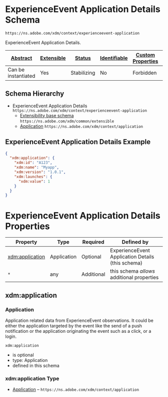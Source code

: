
# ExperienceEvent Application Details Schema

```
https://ns.adobe.com/xdm/context/experienceevent-application
```

ExperienceEvent Application Details.

| [Abstract](../../abstract.md) | [Extensible](../../extensions.md) | [Status](../../status.md) | [Identifiable](../../id.md) | [Custom Properties](../../extensions.md) | [Additional Properties](../../extensions.md) | Defined In |
|-------------------------------|-----------------------------------|---------------------------|-----------------------------|------------------------------------------|----------------------------------------------|------------|
| Can be instantiated | Yes | Stabilizing | No | Forbidden | Permitted | [context/experienceevent-application.schema.json](context/experienceevent-application.schema.json) |
## Schema Hierarchy

* ExperienceEvent Application Details `https://ns.adobe.com/xdm/context/experienceevent-application`
  * [Extensibility base schema](../common/extensible.schema.md) `https://ns.adobe.com/xdm/common/extensible`
  * [Application](application.schema.md) `https://ns.adobe.com/xdm/context/application`


## ExperienceEvent Application Details Example
```json
{
  "xdm:application": {
    "xdm:id": "A123",
    "xdm:name": "Myapp",
    "xdm:version": "1.0.1",
    "xdm:launches": {
      "xdm:value": 1
    }
  }
}
```

# ExperienceEvent Application Details Properties

| Property | Type | Required | Defined by |
|----------|------|----------|------------|
| [xdm:application](#xdmapplication) | Application | Optional | ExperienceEvent Application Details (this schema) |
| `*` | any | Additional | this schema *allows* additional properties |

## xdm:application
### Application

Application related data from  ExperienceEvent observations. It could be either the application targeted by the event like the send of a push notification or the application originating the event such as a click, or a login.

`xdm:application`
* is optional
* type: Application
* defined in this schema

### xdm:application Type


* [Application](application.schema.md) – `https://ns.adobe.com/xdm/context/application`




